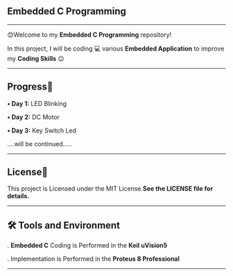 ##  **Embedded C Programming**
***

😊Welcome to my **Embedded C Programming** repository!

In this project, I will be coding 💻  various **Embedded Application** to improve my **Coding Skills** 😉
***

## **Progress📆**

**• Day 1:** LED Blinking

**• Day 2:** DC Motor

**• Day 3:** Key Switch Led




....will be continued.....

              

***

## **License🪪**

This project is Licensed under the MIT License.**See the LICENSE file for details.**

***

## **🛠 Tools and Environment**

. **Embedded C** Coding is Performed in the **Keil uVision5**

. Implementation is Performed in the **Proteus 8 Professional**

  ***
